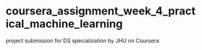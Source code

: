 # coursera_assignment_week_4_practical_machine_learning
project submission for DS specialization by JHU on Coursera

